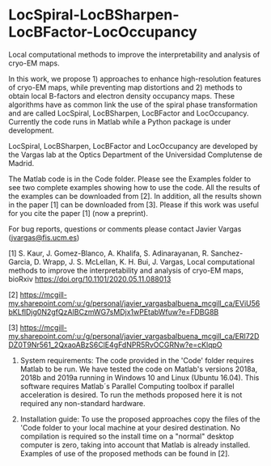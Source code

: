 # LocSpiral-LocBSharpen-LocBFactor-LocOccupancy
Local computational methods to improve the interpretability and analysis of cryo-EM maps.

In this work, we propose 1) approaches to enhance high-resolution features of cryo-EM maps, while preventing map distortions and 2) methods to obtain local B-factors and electron density occupancy maps. These algorithms have as common link the use of the spiral phase transformation and are called LocSpiral, LocBSharpen, LocBFactor and LocOccupancy. Currently the code runs in Matlab while a Python package is under development.

LocSpiral, LocBSharpen, LocBFactor and LocOccupancy are developed by the Vargas lab at the Optics Department of the Universidad Complutense de Madrid.

The Matlab code is in the Code folder. Please see the Examples folder to see two complete examples showing how to use the code. All the results of the examples can be downloaded from [2]. In addition, all the results shown in the paper [1] can be downloaded from [3]. Please if this work was useful for you cite the paper [1] (now a preprint). 

For bug reports, questions or comments please contact Javier Vargas (jvargas@fis.ucm.es)

[1] S. Kaur, J. Gomez-Blanco, A. Khalifa, S. Adinarayanan, R. Sanchez-Garcia, D. Wrapp, J. S. McLellan, K. H. Bui, J. Vargas, Local computational methods to improve the interpretability and analysis of cryo-EM maps, bioRxiv https://doi.org/10.1101/2020.05.11.088013

[2] https://mcgill-my.sharepoint.com/:u:/g/personal/javier_vargasbalbuena_mcgill_ca/EViU56bKLflDjg0N2gfQzAIBCzmWG7sMDjx1wPEtabWfuw?e=FDBG8B

[3] https://mcgill-my.sharepoint.com/:u:/g/personal/javier_vargasbalbuena_mcgill_ca/ERl72DDZ0T9Nr561_2QxaoABzS6ClE4gFdNPR5RvOCGRNw?e=cKlqpO

1. System requirements:
The code provided in the 'Code' folder requires Matlab to be run. We have tested the code on Matlab's versions 2018a, 2018b and 2019a running in Windows 10 and Linux (Ubuntu 16.04). This software requires Matlab´s Parallel Computing toolbox if parallel acceleration is desired. To run the methods proposed here it is not required any non-standard hardware.

2. Installation guide:
To use the proposed approaches copy the files of the 'Code folder to your local machine at your desired destination. No compilation is required so the install time on a "normal" desktop computer is zero, taking into account that Matlab is already installed. Examples of use of the proposed methods can be found in [2].
